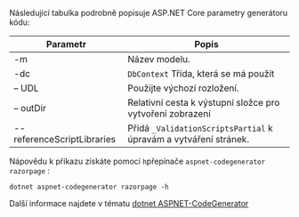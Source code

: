 <a name="codegenerator"></a>Následující tabulka podrobně popisuje ASP.NET Core parametry generátoru kódu:

| Parametr               | Popis|
| ----------------- | ------------ |
| -m  | Název modelu. |
| -dc  | `DbContext` Třída, která se má použít |
| – UDL | Použijte výchozí rozložení. |
| – outDir | Relativní cesta k výstupní složce pro vytvoření zobrazení |
| --referenceScriptLibraries | Přidá `_ValidationScriptsPartial` k úpravám a vytváření stránek. |

Nápovědu k příkazu získáte pomocí `h`přepínače `aspnet-codegenerator razorpage` :

```console
dotnet aspnet-codegenerator razorpage -h
```

Další informace najdete v tématu [dotnet ASPNET-CodeGenerator](xref:fundamentals/tools/dotnet-aspnet-codegenerator) 